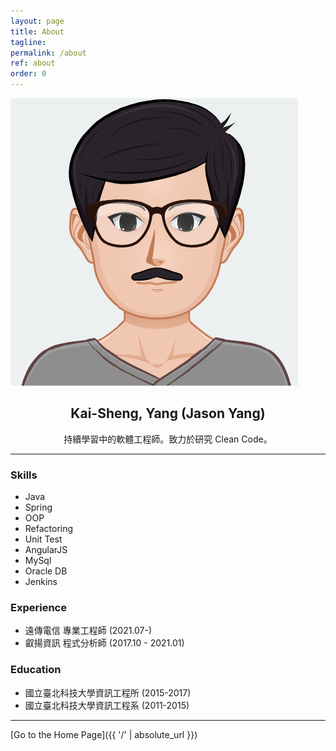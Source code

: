 ```yaml
---
layout: page
title: About
tagline: 
permalink: /about
ref: about
order: 0
---
```


![profile](/assets/image/profile.png?style=center&size=medium)


<h2 style="text-align: center;"><strong>Kai-Sheng, Yang (Jason Yang)</strong></h2>
<p style="text-align: center;">持續學習中的軟體工程師。致力於研究 Clean Code。</p>

-----

### **Skills**
- Java
- Spring
- OOP
- Refactoring
- Unit Test
- AngularJS
- MySql
- Oracle DB
- Jenkins

### **Experience**
- 遠傳電信 專業工程師 (2021.07-)
- 叡揚資訊 程式分析師 (2017.10 - 2021.01)

### **Education**
- 國立臺北科技大學資訊工程所 (2015-2017)
- 國立臺北科技大學資訊工程系 (2011-2015)

------

[Go to the Home Page]({{ '/' | absolute_url }})
